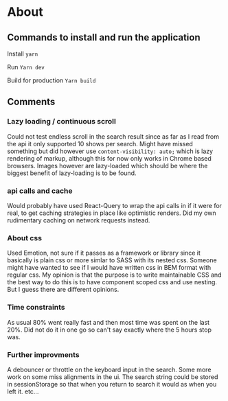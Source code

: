 # About

## Commands to install and run the application

Install
`yarn`

Run
`Yarn dev`

Build for production
`Yarn build`

## Comments

### Lazy loading / continuous scroll

Could not test endless scroll in the search result since as far as I read from the api it only supported 10 shows per search. Might have missed something but did however use `content-visibility: auto;` which is lazy rendering of markup, although this for now only works in Chrome based browsers. Images however are lazy-loaded which should be where the biggest benefit of lazy-loading is to be found.

### api calls and cache

Would probably have used React-Query to wrap the api calls in if it were for real, to get caching strategies in place like optimistic renders. Did my own rudimentary caching on network requests instead.

### About css

Used Emotion, not sure if it passes as a framework or library since it basically is plain css or more simlar to SASS with its nested css. Someone might have wanted to see if I would have written css in BEM format with regular css. My opinion is that the purpose is to write maintainable CSS and the best way to do this is to have component scoped css and use nesting. But I guess there are different opinions.

### Time constraints

As usual 80% went really fast and then most time was spent on the last 20%. Did not do it in one go so can't say exactly where the 5 hours stop was.

### Further improvments

A debouncer or throttle on the keyboard input in the search.
Some more work on some miss alignments in the ui.
The search string could be stored in sessionStorage so that when you return to search it would as when you left it.
etc...
